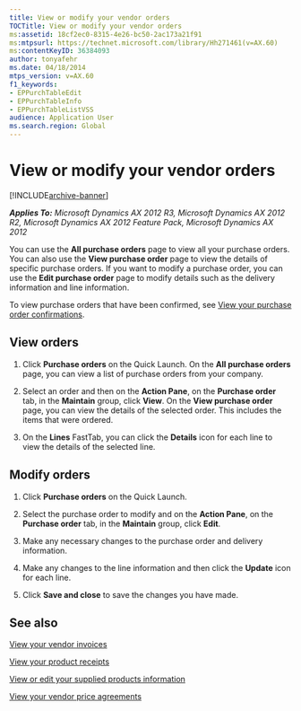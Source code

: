 ```yaml
---
title: View or modify your vendor orders
TOCTitle: View or modify your vendor orders
ms:assetid: 18cf2ec0-8315-4e26-bc50-2ac173a21f91
ms:mtpsurl: https://technet.microsoft.com/library/Hh271461(v=AX.60)
ms:contentKeyID: 36384093
author: tonyafehr
ms.date: 04/18/2014
mtps_version: v=AX.60
f1_keywords:
- EPPurchTableEdit
- EPPurchTableInfo
- EPPurchTableListVSS
audience: Application User
ms.search.region: Global
---
```


# View or modify your vendor orders 


[!INCLUDE[archive-banner](includes/archive-banner.md)]


_**Applies To:** Microsoft Dynamics AX 2012 R3, Microsoft Dynamics AX 2012 R2, Microsoft Dynamics AX 2012 Feature Pack, Microsoft Dynamics AX 2012_

You can use the **All purchase orders** page to view all your purchase orders. You can also use the **View purchase order** page to view the details of specific purchase orders. If you want to modify a purchase order, you can use the **Edit purchase order** page to modify details such as the delivery information and line information.

To view purchase orders that have been confirmed, see [View your purchase order confirmations](view-your-purchase-order-confirmations.md).

## View orders

1.  Click **Purchase orders** on the Quick Launch. On the **All purchase orders** page, you can view a list of purchase orders from your company.

2.  Select an order and then on the **Action Pane**, on the **Purchase order** tab, in the **Maintain** group, click **View**. On the **View purchase order** page, you can view the details of the selected order. This includes the items that were ordered.

3.  On the **Lines** FastTab, you can click the **Details** icon for each line to view the details of the selected line.

## Modify orders

1.  Click **Purchase orders** on the Quick Launch.

2.  Select the purchase order to modify and on the **Action Pane**, on the **Purchase order** tab, in the **Maintain** group, click **Edit**.

3.  Make any necessary changes to the purchase order and delivery information.

4.  Make any changes to the line information and then click the **Update** icon for each line.

5.  Click **Save and close** to save the changes you have made.

## See also

[View your vendor invoices](view-your-vendor-invoices.md)

[View your product receipts](view-your-product-receipts.md)

[View or edit your supplied products information](view-or-edit-your-supplied-products-information.md)

[View your vendor price agreements](view-your-vendor-price-agreements.md)

  


